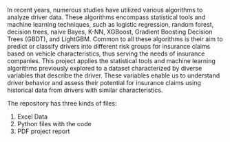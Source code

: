 In recent years, numerous studies have utilized various algorithms to analyze driver data. These algorithms encompass statistical tools and machine learning techniques, such as logistic regression, random forest, decision trees, naive Bayes, K-NN, XGBoost, Gradient Boosting Decision Trees (GBDT), and LightGBM. Common to all these algorithms is their aim to predict or classify drivers into different risk groups for insurance claims based on vehicle characteristics, thus serving the needs of insurance companies.
This project applies the statistical tools and machine learning algorithms previously explored to a dataset characterized by diverse variables that describe the driver. These variables enable us to understand driver behavior and assess their potential for insurance claims using historical data from drivers with similar characteristics.

The repository has three kinds of files:
1. Excel Data
2. Python files with the code
3. PDF project report
